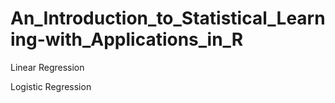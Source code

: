 # An_Introduction_to_Statistical_Learning-with_Applications_in_R
Linear Regression

Logistic Regression
